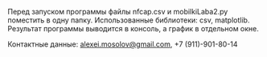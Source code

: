 Перед запуском программы файлы nfcap.csv и mobilkiLaba2.py поместить в одну папку.
Использованные библиотеки: csv, matplotlib.
Результат программы выводится в консоль, а график в отдельном окне.

Контактные данные: alexei.mosolov@gmail.com, +7 (911)-901-80-14
